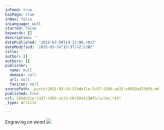 ```yaml
---
inFeed: true
hasPage: true
inNav: false
inLanguage: null
starred: false
keywords: []
description: ''
datePublished: '2016-03-04T19:38:08.401Z'
dateModified: '2016-03-04T19:37:42.988Z'
title: ''
author: []
authors: []
publisher:
  name: null
  domain: null
  url: null
  favicon: null
sourcePath: _posts/2016-03-04-386da51e-5a57-4350-ac28-c8902a423df6.md
published: true
url: 386da51e-5a57-4350-ac28-c8902a423df6/index.html
_type: Article

---
```

Engraving on wood
![](https://the-grid-user-content.s3-us-west-2.amazonaws.com/7e1c178f-4bd7-4ff3-b6d7-d65da4dd1619.jpg)